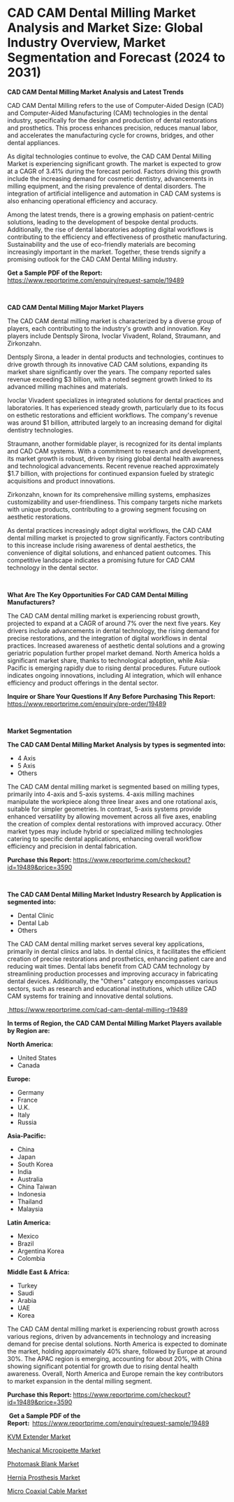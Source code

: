 <p><h1>CAD CAM Dental Milling Market Analysis and Market Size: Global Industry Overview, Market Segmentation and Forecast (2024 to 2031)</h1></p><p><strong>CAD CAM Dental Milling Market Analysis and Latest Trends</strong></p>
<p><p>CAD CAM Dental Milling refers to the use of Computer-Aided Design (CAD) and Computer-Aided Manufacturing (CAM) technologies in the dental industry, specifically for the design and production of dental restorations and prosthetics. This process enhances precision, reduces manual labor, and accelerates the manufacturing cycle for crowns, bridges, and other dental appliances. </p><p>As digital technologies continue to evolve, the CAD CAM Dental Milling Market is experiencing significant growth. The market is expected to grow at a CAGR of 3.41% during the forecast period. Factors driving this growth include the increasing demand for cosmetic dentistry, advancements in milling equipment, and the rising prevalence of dental disorders. The integration of artificial intelligence and automation in CAD CAM systems is also enhancing operational efficiency and accuracy.</p><p>Among the latest trends, there is a growing emphasis on patient-centric solutions, leading to the development of bespoke dental products. Additionally, the rise of dental laboratories adopting digital workflows is contributing to the efficiency and effectiveness of prosthetic manufacturing. Sustainability and the use of eco-friendly materials are becoming increasingly important in the market. Together, these trends signify a promising outlook for the CAD CAM Dental Milling industry.</p></p>
<p><strong>Get a Sample PDF of the Report:&nbsp;</strong> <a href="https://www.reportprime.com/enquiry/request-sample/19489?utm_campaign=1874&utm_medium=2&utm_source=Github&utm_content=ia&utm_term=25122024&utm_id=cad-cam-dental-milling">https://www.reportprime.com/enquiry/request-sample/19489</a></p>
<p>&nbsp;</p>
<p><strong>CAD CAM Dental Milling Major Market Players</strong></p>
<p><p>The CAD CAM dental milling market is characterized by a diverse group of players, each contributing to the industry's growth and innovation. Key players include Dentsply Sirona, Ivoclar Vivadent, Roland, Straumann, and Zirkonzahn. </p><p>Dentsply Sirona, a leader in dental products and technologies, continues to drive growth through its innovative CAD CAM solutions, expanding its market share significantly over the years. The company reported sales revenue exceeding $3 billion, with a noted segment growth linked to its advanced milling machines and materials.</p><p>Ivoclar Vivadent specializes in integrated solutions for dental practices and laboratories. It has experienced steady growth, particularly due to its focus on esthetic restorations and efficient workflows. The company's revenue was around $1 billion, attributed largely to an increasing demand for digital dentistry technologies.</p><p>Straumann, another formidable player, is recognized for its dental implants and CAD CAM systems. With a commitment to research and development, its market growth is robust, driven by rising global dental health awareness and technological advancements. Recent revenue reached approximately $1.7 billion, with projections for continued expansion fueled by strategic acquisitions and product innovations.</p><p>Zirkonzahn, known for its comprehensive milling systems, emphasizes customizability and user-friendliness. This company targets niche markets with unique products, contributing to a growing segment focusing on aesthetic restorations.</p><p>As dental practices increasingly adopt digital workflows, the CAD CAM dental milling market is projected to grow significantly. Factors contributing to this increase include rising awareness of dental aesthetics, the convenience of digital solutions, and enhanced patient outcomes. This competitive landscape indicates a promising future for CAD CAM technology in the dental sector.</p></p>
<p>&nbsp;</p>
<p><strong>What Are The Key Opportunities For CAD CAM Dental Milling Manufacturers?</strong></p>
<p><p>The CAD CAM dental milling market is experiencing robust growth, projected to expand at a CAGR of around 7% over the next five years. Key drivers include advancements in dental technology, the rising demand for precise restorations, and the integration of digital workflows in dental practices. Increased awareness of aesthetic dental solutions and a growing geriatric population further propel market demand. North America holds a significant market share, thanks to technological adoption, while Asia-Pacific is emerging rapidly due to rising dental procedures. Future outlook indicates ongoing innovations, including AI integration, which will enhance efficiency and product offerings in the dental sector.</p></p>
<p><strong>Inquire or Share Your Questions If Any Before Purchasing This Report:</strong> <a href="https://www.reportprime.com/enquiry/pre-order/19489?utm_campaign=1874&utm_medium=2&utm_source=Github&utm_content=ia&utm_term=25122024&utm_id=cad-cam-dental-milling">https://www.reportprime.com/enquiry/pre-order/19489</a></p>
<p>&nbsp;</p>
<p><strong>Market Segmentation</strong></p>
<p><strong>The CAD CAM Dental Milling Market Analysis by types is segmented into:</strong></p>
<p><ul><li>4 Axis</li><li>5 Axis</li><li>Others</li></ul></p>
<p><p>The CAD CAM dental milling market is segmented based on milling types, primarily into 4-axis and 5-axis systems. 4-axis milling machines manipulate the workpiece along three linear axes and one rotational axis, suitable for simpler geometries. In contrast, 5-axis systems provide enhanced versatility by allowing movement across all five axes, enabling the creation of complex dental restorations with improved accuracy. Other market types may include hybrid or specialized milling technologies catering to specific dental applications, enhancing overall workflow efficiency and precision in dental fabrication.</p></p>
<p><strong>Purchase this Report:&nbsp;</strong><a href="https://www.reportprime.com/checkout?id=19489&price=3590&utm_campaign=1874&utm_medium=2&utm_source=Github&utm_content=ia&utm_term=25122024&utm_id=cad-cam-dental-milling">https://www.reportprime.com/checkout?id=19489&price=3590</a></p>
<p>&nbsp;</p>
<p><strong>The CAD CAM Dental Milling Market Industry Research by Application is segmented into:</strong></p>
<p><ul><li>Dental Clinic</li><li>Dental Lab</li><li>Others</li></ul></p>
<p><p>The CAD CAM dental milling market serves several key applications, primarily in dental clinics and labs. In dental clinics, it facilitates the efficient creation of precise restorations and prosthetics, enhancing patient care and reducing wait times. Dental labs benefit from CAD CAM technology by streamlining production processes and improving accuracy in fabricating dental devices. Additionally, the "Others" category encompasses various sectors, such as research and educational institutions, which utilize CAD CAM systems for training and innovative dental solutions.</p></p>
<p><a href="https://www.reportprime.com/cad-cam-dental-milling-r19489?utm_campaign=1874&utm_medium=2&utm_source=Github&utm_content=ia&utm_term=25122024&utm_id=cad-cam-dental-milling">&nbsp;https://www.reportprime.com/cad-cam-dental-milling-r19489</a></p>
<p><strong>In terms of Region, the CAD CAM Dental Milling Market Players available by Region are:</strong></p>
<p>
    <p> <strong> North America: </strong>
        <ul>
            <li>United States</li>
            <li>Canada</li>
        </ul>
        </p> 
    <p> <strong> Europe: </strong>
        <ul>
            <li>Germany</li>
            <li>France</li>
            <li>U.K.</li>
            <li>Italy</li>
            <li>Russia</li>
        </ul>
        </p> 
    <p> <strong> Asia-Pacific: </strong>
        <ul>
            <li>China</li>
            <li>Japan</li>
            <li>South Korea</li>
            <li>India</li>
            <li>Australia</li>
            <li>China Taiwan</li>
            <li>Indonesia</li>
            <li>Thailand</li>
            <li>Malaysia</li>
        </ul>
        </p> 
    <p> <strong> Latin America: </strong>
        <ul>
            <li>Mexico</li>
            <li>Brazil</li>
            <li>Argentina Korea</li>
            <li>Colombia</li>
        </ul>
        </p> 
    <p> <strong> Middle East & Africa: </strong>
        <ul>
            <li>Turkey</li>
            <li>Saudi</li>
            <li>Arabia</li>
            <li>UAE</li>
            <li>Korea</li>
        </ul>
    </p>
    </p>
<p><p>The CAD CAM dental milling market is experiencing robust growth across various regions, driven by advancements in technology and increasing demand for precise dental solutions. North America is expected to dominate the market, holding approximately 40% share, followed by Europe at around 30%. The APAC region is emerging, accounting for about 20%, with China showing significant potential for growth due to rising dental health awareness. Overall, North America and Europe remain the key contributors to market expansion in the dental milling segment.</p></p>
<p><strong>Purchase this Report: </strong><a href="https://www.reportprime.com/checkout?id=19489&price=3590&utm_campaign=1874&utm_medium=2&utm_source=Github&utm_content=ia&utm_term=25122024&utm_id=cad-cam-dental-milling">https://www.reportprime.com/checkout?id=19489&price=3590</a></p>
<p>&nbsp;<strong>Get a Sample PDF of the Report:&nbsp;&nbsp;</strong><a href="https://www.reportprime.com/enquiry/request-sample/19489?utm_campaign=1874&utm_medium=2&utm_source=Github&utm_content=ia&utm_term=25122024&utm_id=cad-cam-dental-milling">https://www.reportprime.com/enquiry/request-sample/19489</a></p>
<p><strong></strong></p>
<p><p><a href="https://www.linkedin.com/pulse/driving-forces-global-kvm-extender-market-trends-applications-rtarf?utm_campaign=1874&utm_medium=2&utm_source=Github&utm_content=ia&utm_term=25122024&utm_id=cad-cam-dental-milling">KVM Extender Market</a></p><p><a href="https://github.com/ChiragRP21/Market-Research-Report-List-6/blob/main/mechanical-micropipette-market.md?utm_campaign=1874&utm_medium=2&utm_source=Github&utm_content=ia&utm_term=25122024&utm_id=cad-cam-dental-milling">Mechanical Micropipette Market</a></p><p><a href="https://www.linkedin.com/pulse/comprehensive-analysis-photomask-blank-market-scope-size-projected-69rqf?utm_campaign=1874&utm_medium=2&utm_source=Github&utm_content=ia&utm_term=25122024&utm_id=cad-cam-dental-milling">Photomask Blank Market</a></p><p><a href="https://www.linkedin.com/pulse/future-outlook-hernia-prosthesis-market-20242031-anticipated-ufrhf?utm_campaign=1874&utm_medium=2&utm_source=Github&utm_content=ia&utm_term=25122024&utm_id=cad-cam-dental-milling">Hernia Prosthesis Market</a></p><p><a href="https://www.linkedin.com/pulse/micro-coaxial-cable-market-revenue-insights-62-cagr-growth-usvae?utm_campaign=1874&utm_medium=2&utm_source=Github&utm_content=ia&utm_term=25122024&utm_id=cad-cam-dental-milling">Micro Coaxial Cable Market</a></p></p>